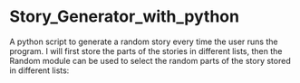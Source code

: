 # Story_Generator_with_python
A python script to generate a random story every time the user runs the program. I will first store the parts of the stories in different lists, then the Random module can be used to select the random parts of the story stored in different lists:
